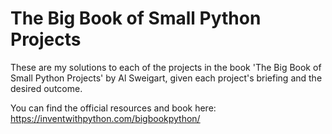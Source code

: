 # The Big Book of Small Python Projects

These are my solutions to each of the projects in the book 'The Big Book of Small Python Projects' by Al Sweigart, given each project's briefing and the desired outcome.

You can find the official resources and book here:
https://inventwithpython.com/bigbookpython/

